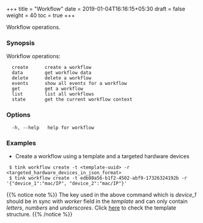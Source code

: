 +++
title = "Workflow"
date = 2019-01-04T16:16:15+05:30
draft = false
weight = 40
toc = true
+++

Workflow operations.

### Synopsis

Workflow operations:

```
  create      create a workflow
  data        get workflow data
  delete      delete a workflow
  events      show all events for a workflow
  get         get a workflow
  list        list all workflows
  state       get the current workflow context
```

### Options

```
  -h, --help   help for workflow
```

### Examples

- Create a workflow using a template and a targeted hardware devices

```shell
 $ tink workflow create -t <template-uuid> -r <targeted_hardware_devices_in_json_format>
 $ tink workflow create -t edb80a56-b1f2-4502-abf9-17326324192b -r '{"device_1":"mac/IP", "device_2":"mac/IP"}'
```

{{% notice note %}}
The key used in the above command which is _device_1_ should be in sync with _worker_ field in the _template_ and can only contain _letters_, _numbers_ and _underscores_.
Click [here](/concepts/) to check the template structure.
{{% /notice %}}
